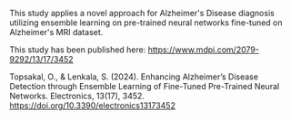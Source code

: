 This study applies a novel approach for Alzheimer's Disease diagnosis utilizing ensemble learning on pre-trained neural networks fine-tuned on Alzheimer's MRI dataset.

This study has been published here: https://www.mdpi.com/2079-9292/13/17/3452

Topsakal, O., & Lenkala, S. (2024). Enhancing Alzheimer’s Disease Detection through Ensemble Learning of Fine-Tuned Pre-Trained Neural Networks. Electronics, 13(17), 3452. https://doi.org/10.3390/electronics13173452

